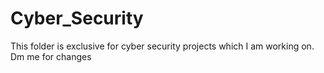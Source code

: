 # Cyber_Security
This folder is exclusive for cyber security projects which I am working on. Dm me for changes
